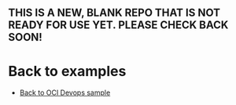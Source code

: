 ## THIS IS A NEW, BLANK REPO THAT IS NOT READY FOR USE YET.  PLEASE CHECK BACK SOON!



Back to examples
============

- [Back to OCI Devops sample](./../README.md)